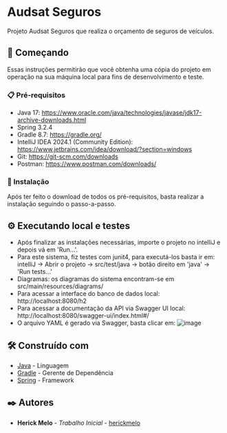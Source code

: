 # Audsat Seguros

Projeto Audsat Seguros que realiza o orçamento de seguros de veículos.

## 🚀 Começando

Essas instruções permitirão que você obtenha uma cópia do projeto em operação na sua máquina local para fins de desenvolvimento e teste.

### 📋 Pré-requisitos

* Java 17: https://www.oracle.com/java/technologies/javase/jdk17-archive-downloads.html
* Spring 3.2.4
* Gradle 8.7: https://gradle.org/
* IntelliJ IDEA 2024.1 (Community Edition): https://www.jetbrains.com/idea/download/?section=windows
* Git: https://git-scm.com/downloads
* Postman: https://www.postman.com/downloads/

### 🔧 Instalação

Após ter feito o download de todos os pré-requisitos, basta realizar a instalação seguindo o passo-a-passo.

## ⚙️ Executando local e testes

* Após finalizar as instalações necessárias, importe o projeto no intelliJ e depois vá em 'Run...'.
* Para este sistema, fiz testes com junit4, para executá-los basta ir em: intelliJ -> Abrir o projeto -> src/test/java -> botão direito em 'java' -> 'Run tests...'
* Diagramas: os diagramas do sistema encontram-se em src/main/resources/diagrams/
* Para acessar a interface do banco de dados local: http://localhost:8080/h2
* Para acessar a documentação da API via Swagger UI local: http://localhost:8080/swagger-ui/index.html#/
* O arquivo YAML é gerado via Swagger, basta clicar em: ![image](https://github.com/herickmelo/audsat/assets/13454651/06ae1af9-33e5-4b85-a021-e09a5a82f875)


## 🛠️ Construído com

* [Java](https://www.java.com/en/) - Linguagem
* [Gradle](https://gradle.org/) - Gerente de Dependência
* [Spring](https://spring.io/) - Framework

## ✒️ Autores

* **Herick Melo** - *Trabalho Inicial* - [herickmelo](https://github.com/herickmelo/)
